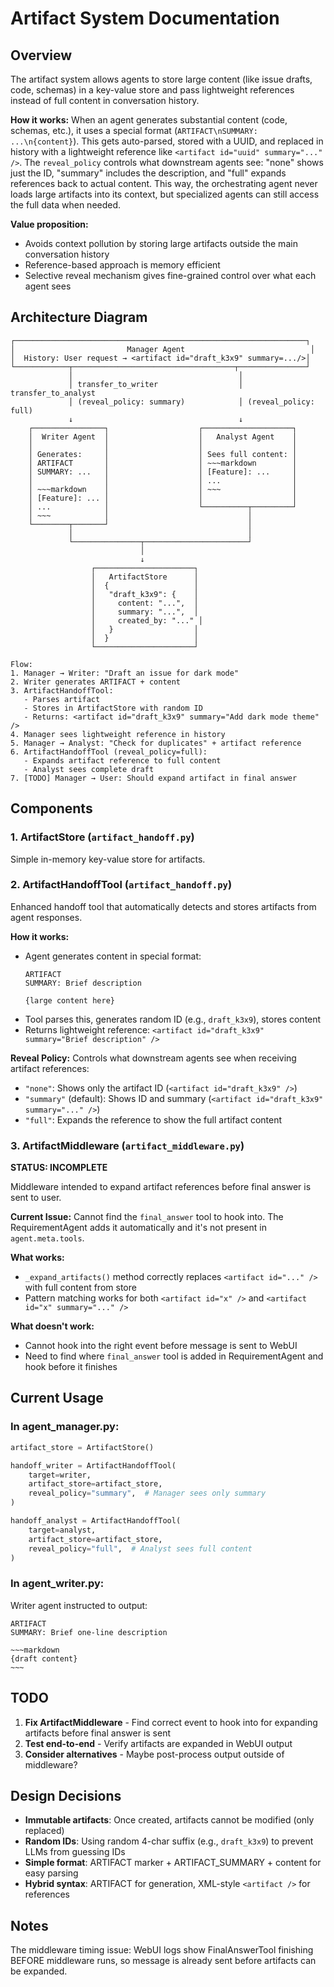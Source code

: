 # Artifact System Documentation

## Overview

The artifact system allows agents to store large content (like issue drafts, code, schemas) in a key-value store and pass lightweight references instead of full content in conversation history.

**How it works:**
When an agent generates substantial content (code, schemas, etc.), it uses a special format (`ARTIFACT\nSUMMARY: ...\n{content}`). This gets auto-parsed, stored with a UUID, and replaced in history with a lightweight reference like `<artifact id="uuid" summary="..." />`. The `reveal_policy` controls what downstream agents see: "none" shows just the ID, "summary" includes the description, and "full" expands references back to actual content. This way, the orchestrating agent never loads large artifacts into its context, but specialized agents can still access the full data when needed.

**Value proposition:**
- Avoids context pollution by storing large artifacts outside the main conversation history
- Reference-based approach is memory efficient
- Selective reveal mechanism gives fine-grained control over what each agent sees

## Architecture Diagram

```
┌─────────────────────────────────────────────────────────────────┐
│                         Manager Agent                            │
│  History: User request → <artifact id="draft_k3x9" summary=.../>│
└────────────┬────────────────────────────────────┬───────────────┘
             │                                     │
             │ transfer_to_writer                  │ transfer_to_analyst
             │ (reveal_policy: summary)            │ (reveal_policy: full)
             ↓                                     ↓
    ┌────────────────┐                    ┌────────────────────┐
    │  Writer Agent  │                    │   Analyst Agent    │
    │                │                    │                    │
    │ Generates:     │                    │ Sees full content: │
    │ ARTIFACT       │                    │ ~~~markdown        │
    │ SUMMARY: ...   │                    │ [Feature]: ...     │
    │                │                    │ ...                │
    │ ~~~markdown    │                    │ ~~~                │
    │ [Feature]: ... │                    │                    │
    │ ...            │                    └──────────┬─────────┘
    │ ~~~            │                               │
    └────────┬───────┘                               │
             │                                       │
             └───────────────┬───────────────────────┘
                             │
                             ↓
                  ┌──────────────────────┐
                  │   ArtifactStore      │
                  │  {                   │
                  │   "draft_k3x9": {    │
                  │     content: "...",  │
                  │     summary: "...",  │
                  │     created_by: "..." │
                  │   }                  │
                  │  }                   │
                  └──────────────────────┘

Flow:
1. Manager → Writer: "Draft an issue for dark mode"
2. Writer generates ARTIFACT + content
3. ArtifactHandoffTool:
   - Parses artifact
   - Stores in ArtifactStore with random ID
   - Returns: <artifact id="draft_k3x9" summary="Add dark mode theme" />
4. Manager sees lightweight reference in history
5. Manager → Analyst: "Check for duplicates" + artifact reference
6. ArtifactHandoffTool (reveal_policy=full):
   - Expands artifact reference to full content
   - Analyst sees complete draft
7. [TODO] Manager → User: Should expand artifact in final answer
```

## Components

### 1. ArtifactStore (`artifact_handoff.py`)
Simple in-memory key-value store for artifacts.

### 2. ArtifactHandoffTool (`artifact_handoff.py`)
Enhanced handoff tool that automatically detects and stores artifacts from agent responses.

**How it works:**
- Agent generates content in special format:
  ```
  ARTIFACT
  SUMMARY: Brief description

  {large content here}
  ```
- Tool parses this, generates random ID (e.g., `draft_k3x9`), stores content
- Returns lightweight reference: `<artifact id="draft_k3x9" summary="Brief description" />`

**Reveal Policy:**
Controls what downstream agents see when receiving artifact references:
- `"none"`: Shows only the artifact ID (`<artifact id="draft_k3x9" />`)
- `"summary"` (default): Shows ID and summary (`<artifact id="draft_k3x9" summary="..." />`)
- `"full"`: Expands the reference to show the full artifact content

### 3. ArtifactMiddleware (`artifact_middleware.py`)
**STATUS: INCOMPLETE**

Middleware intended to expand artifact references before final answer is sent to user.

**Current Issue:** Cannot find the `final_answer` tool to hook into. The RequirementAgent adds it automatically and it's not present in `agent.meta.tools`.

**What works:**
- `_expand_artifacts()` method correctly replaces `<artifact id="..." />` with full content from store
- Pattern matching works for both `<artifact id="x" />` and `<artifact id="x" summary="..." />`

**What doesn't work:**
- Cannot hook into the right event before message is sent to WebUI
- Need to find where `final_answer` tool is added in RequirementAgent and hook before it finishes

## Current Usage

### In agent_manager.py:
```python
artifact_store = ArtifactStore()

handoff_writer = ArtifactHandoffTool(
    target=writer,
    artifact_store=artifact_store,
    reveal_policy="summary",  # Manager sees only summary
)

handoff_analyst = ArtifactHandoffTool(
    target=analyst,
    artifact_store=artifact_store,
    reveal_policy="full",  # Analyst sees full content
)
```

### In agent_writer.py:
Writer agent instructed to output:
```
ARTIFACT
SUMMARY: Brief one-line description

~~~markdown
{draft content}
~~~
```

## TODO

1. **Fix ArtifactMiddleware** - Find correct event to hook into for expanding artifacts before final answer is sent
2. **Test end-to-end** - Verify artifacts are expanded in WebUI output
3. **Consider alternatives** - Maybe post-process output outside of middleware?

## Design Decisions

- **Immutable artifacts**: Once created, artifacts cannot be modified (only replaced)
- **Random IDs**: Using random 4-char suffix (e.g., `draft_k3x9`) to prevent LLMs from guessing IDs
- **Simple format**: ARTIFACT marker + ARTIFACT_SUMMARY + content for easy parsing
- **Hybrid syntax**: ARTIFACT for generation, XML-style `<artifact />` for references

## Notes

The middleware timing issue: WebUI logs show FinalAnswerTool finishing BEFORE middleware runs, so message is already sent before artifacts can be expanded.
